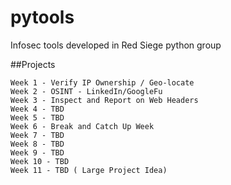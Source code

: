 # pytools
Infosec tools developed in Red Siege python group

##Projects
```
Week 1 - Verify IP Ownership / Geo-locate
Week 2 - OSINT - LinkedIn/GoogleFu
Week 3 - Inspect and Report on Web Headers
Week 4 - TBD
Week 5 - TBD
Week 6 - Break and Catch Up Week
Week 7 - TBD
Week 8 - TBD
Week 9 - TBD 
Week 10 - TBD
Week 11 - TBD ( Large Project Idea)
```
